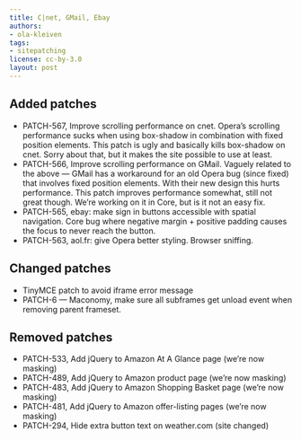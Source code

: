 ```yaml
---
title: C|net, GMail, Ebay
authors:
- ola-kleiven
tags:
- sitepatching
license: cc-by-3.0
layout: post
---
```


## Added patches

- PATCH-567, Improve scrolling performance on cnet. Opera’s scrolling performance sucks when using box-shadow in combination with fixed position elements. This patch is ugly and basically kills box-shadow on cnet. Sorry about that, but it makes the site possible to use at least.
- PATCH-566, Improve scrolling performance on GMail. Vaguely related to the above — GMail has a workaround for an old Opera bug (since fixed) that involves fixed position elements. With their new design this hurts performance. This patch improves performance somewhat, still not great though. We’re working on it in Core, but is it not an easy fix.
- PATCH-565, ebay: make sign in buttons accessible with spatial navigation. Core bug where negative margin + positive padding causes the focus to never reach the button.
- PATCH-563, aol.fr: give Opera better styling. Browser sniffing.

## Changed patches

- TinyMCE patch to avoid iframe error message
- PATCH-6 — Maconomy, make sure all subframes get unload event when removing parent frameset.

## Removed patches

- PATCH-533, Add jQuery to Amazon At A Glance page (we’re now masking)
- PATCH-489, Add jQuery to Amazon product page (we’re now masking)
- PATCH-483, Add jQuery to Amazon Shopping Basket page (we’re now masking)
- PATCH-481, Add jQuery to Amazon offer-listing pages (we’re now masking)
- PATCH-294, Hide extra button text on weather.com (site changed)
